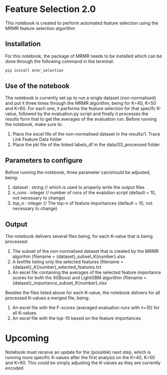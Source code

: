 # Feature Selection 2.0
This notebook is created to perform automated feature selection using the MRMR feature selection algorithm

## Installation
For this notebook, the package of MRMR needs to be installed which can be done through the following command in the terminal:

```bash
pip install mrmr_selection
```


## Use of the notebook
The notebook is currently set up to run a single dataset (non-normalised) and put it three times through the MRMR algorithm, being for K=40, K=50 and K=60. For each one, it performs the feature selection for that specifc K-value, followed by the evaluation.py script and finally it processes the results form that to get the averages of the evaluation run. Before running the notebook, make sure to:
1. Place the excel file of the non-normalised dataset in the results/1. Trace Link Feature Data folder
2. Place the pkl file of the linked labels_df in the data/03_processed folder

## Parameters to configure
Before running the notebook, three parameter can/should be adjusted, being:
1. dataset : string // which is used to properly write the output files
2. n_runs : integer // number of runs of the evalution script (default = 10, not necessary to change)
3. top_n : integer // The top-n of feature importances (default = 10, not necessary to change)

## Output 
The notebook delivers several files being, for each K-value that is being processed:
1. The subset of the non-normalised dataset that is created by the MRMR algorihm (filename = {dataset}_subset_K{number}.xlsx
2. A textfile listing only the selected features (filename = {dataset}_K{number}_selected_features.txt
3. An excel file containing the averages of the selected feature importance scores for both the XGBoost and LightGBM algorithm (filename = {dataset}_importance_subset_K{number}.xlsx

Besides the files listed above for each K-value, the notebook delivers for all processed K-values a merged file, being:
1. An excel file with the F-scores (averaged evaluation runs with n=10) for all K-values
2. An excel file with the top-10 based on the feature importances

# Upcoming
Notebook must receive an update for the (possible) next step, which is running more specific K-values after the first analysis on the K=40, K=50 and K=60. This could be simply adjusting the K-values as they are currently encoded
